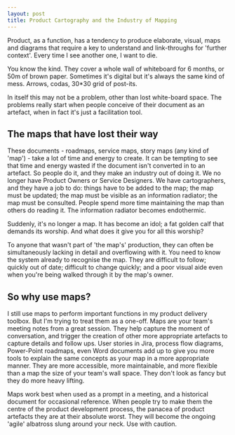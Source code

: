 ```yaml
---
layout: post
title: Product Cartography and the Industry of Mapping
---
```

Product, as a function, has a tendency to produce elaborate, visual, maps and diagrams that require a key to understand and link-throughs for 'further context'. Every time I see another one, I want to die.

<!--more-->

You know the kind. They cover a whole wall of whiteboard for 6 months, or 50m of brown paper. Sometimes it's digital but it's always the same kind of mess. Arrows, codas, 30*30 grid of post-its.

In itself this may not be a problem, other than lost white-board space. The problems really start when people conceive of their document as an artefact, when in fact it's just a facilitation tool.

## The maps that have lost their way
These documents - roadmaps, service maps, story maps (any kind of 'map') - take a lot of time and energy to create. It can be tempting to see that time and energy wasted if the document isn't converted in to an artefact. So people do it, and they make an industry out of doing it. We no longer have Product Owners or Service Designers. We have cartographers, and they have a job to do: things have to be added to the map; the map must be updated; the map must be visible as an information radiator; the map must be consulted. People spend more time maintaining the map than others do reading it. The information radiator becomes endothermic.

Suddenly, it's no longer a map. It has become an idol; a fat golden calf that demands its worship. And what does it give you for all this worship?

To anyone that wasn't part of 'the map's' production, they can often be simultaneously lacking in detail and overflowing with it. You need to know the system already to recognise the map. They are difficult to follow; quickly out of date; difficult to change quickly; and a poor visual aide even when you're being walked through it by the map's owner.

## So why use maps?
I still use maps to perform important functions in my product delivery toolbox. But I'm trying to treat them as a one-off. Maps are your team's meeting notes from a great session. They help capture the moment of conversation, and trigger the creation of other more appropriate artefacts to capture details and follow ups. User stories in Jira, process flow diagrams, Power-Point roadmaps, even Word documents add up to give you more tools to explain the same concepts as your map in a more appropriate manner. They are more accessible, more maintainable, and more flexible than a map the size of your team's wall space. They don't look as fancy but they do more heavy lifting.

Maps work best when used as a prompt in a meeting, and a historical document for occasional reference. When people try to make them the centre of the product development process, the panacea of product artefacts they are at their absolute worst. They will become the ongoing 'agile' albatross slung around your neck. Use with caution.
